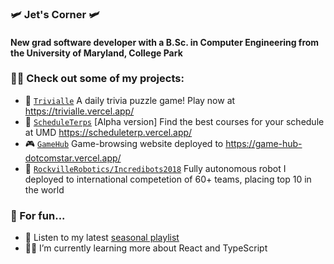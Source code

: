 ### 🛩️ Jet's Corner 🛩️
#### New grad software developer with a B.Sc. in Computer Engineering from the University of Maryland, College Park

### 👨‍💻 Check out some of my projects:
- 🧠 [`Trivialle`](https://github.com/dotcomstar/Triviale) A daily trivia puzzle game! Play now at https://trivialle.vercel.app/
- 📆 [`ScheduleTerps`](https://github.com/dotcomstar/ScheduleTerps) [Alpha version] Find the best courses for your schedule at UMD https://scheduleterp.vercel.app/
- 🎮 [`GameHub`](https://github.com/dotcomstar/game-hub) Game-browsing website deployed to https://game-hub-dotcomstar.vercel.app/
- 🤖 [`RockvilleRobotics/Incredibots2018`](https://github.com/rockvillerobotics/Incredibots2018) Fully autonomous robot I deployed to international competetion of 60+ teams, placing top 10 in the world

### 🤿 For fun...
- 🎵 Listen to my latest [seasonal playlist](https://open.spotify.com/playlist/7tAMTtDV9Guvt7xEL0sRUU?si=786b8421a5604d11)
- 🧑‍🏫 I’m currently learning more about React and TypeScript


<!--
**dotcomstar/dotcomstar** is a ✨ _special_ ✨ repository because its `README.md` (this file) appears on your GitHub profile.

Here are some ideas to get you started:

- 🔭 I’m currently working on ...
- 🌱 I’m currently learning ...
- 👯 I’m looking to collaborate on ...
- 🤔 I’m looking for help with ...
- 💬 Ask me about ...
- 📫 How to reach me: ...
- 😄 Pronouns: ...
- ⚡ Fun fact: ...
-->
